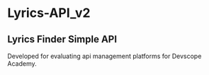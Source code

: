 # Lyrics-API_v2
## Lyrics Finder Simple API

Developed for evaluating api management platforms for Devscope Academy.
